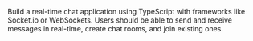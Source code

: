  Build a real-time chat application using TypeScript with frameworks like Socket.io or WebSockets. Users should be able to send and receive messages in real-time, create chat rooms, and join existing ones.